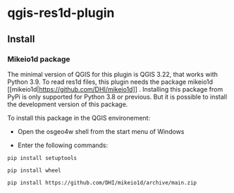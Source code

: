 # qgis-res1d-plugin

## Install

### Mikeio1d package

The minimal version of QGIS for this plugin is QGIS 3.22, that works with Python 3.9. 
To read res1d files, this plugin needs the package mikeio1d [[mikeio1d|https://github.com/DHI/mikeio1d]] . Installing this package from PyPi is only supported for Python 3.8 or previous. But it is possible to install the development version of this package. 

To install this package in the QGIS environement:

- Open the osgeo4w shell from the start menu of Windows

- Enter the following commands:

`pip install setuptools`

`pip install wheel`

`pip install https://github.com/DHI/mikeio1d/archive/main.zip`

